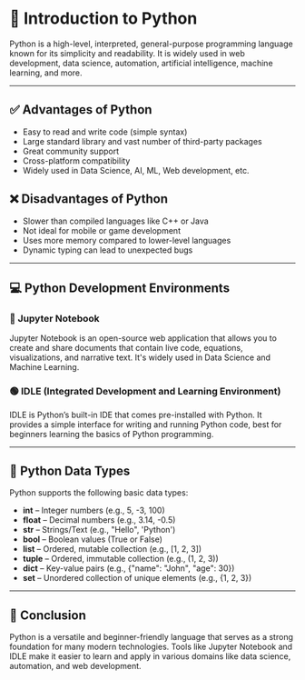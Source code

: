 <!DOCTYPE html>
<html lang="en">
<head>
  <meta charset="UTF-8">
  <title>Python Overview</title>
</head>
<body>

  <h1>🐍 Introduction to Python</h1>

  <p>
    Python is a high-level, interpreted, general-purpose programming language known for its simplicity and readability. It is widely used in web development, data science, automation, artificial intelligence, machine learning, and more.
  </p>

  <hr>

  <h2>✅ Advantages of Python</h2>
  <ul>
    <li>Easy to read and write code (simple syntax)</li>
    <li>Large standard library and vast number of third-party packages</li>
    <li>Great community support</li>
    <li>Cross-platform compatibility</li>
    <li>Widely used in Data Science, AI, ML, Web development, etc.</li>
  </ul>

  <h2>❌ Disadvantages of Python</h2>
  <ul>
    <li>Slower than compiled languages like C++ or Java</li>
    <li>Not ideal for mobile or game development</li>
    <li>Uses more memory compared to lower-level languages</li>
    <li>Dynamic typing can lead to unexpected bugs</li>
  </ul>

  <hr>

  <h2>💻 Python Development Environments</h2>

  <h3>📘 Jupyter Notebook</h3>
  <p>
    Jupyter Notebook is an open-source web application that allows you to create and share documents that contain live code, equations, visualizations, and narrative text. It's widely used in Data Science and Machine Learning.
  </p>

  <h3>🟢 IDLE (Integrated Development and Learning Environment)</h3>
  <p>
    IDLE is Python’s built-in IDE that comes pre-installed with Python. It provides a simple interface for writing and running Python code, best for beginners learning the basics of Python programming.
  </p>

  <hr>

  <h2>🧠 Python Data Types</h2>
  <p>Python supports the following basic data types:</p>

  <ul>
    <li><strong>int</strong> – Integer numbers (e.g., 5, -3, 100)</li>
    <li><strong>float</strong> – Decimal numbers (e.g., 3.14, -0.5)</li>
    <li><strong>str</strong> – Strings/Text (e.g., "Hello", 'Python')</li>
    <li><strong>bool</strong> – Boolean values (True or False)</li>
    <li><strong>list</strong> – Ordered, mutable collection (e.g., [1, 2, 3])</li>
    <li><strong>tuple</strong> – Ordered, immutable collection (e.g., (1, 2, 3))</li>
    <li><strong>dict</strong> – Key-value pairs (e.g., {"name": "John", "age": 30})</li>
    <li><strong>set</strong> – Unordered collection of unique elements (e.g., {1, 2, 3})</li>
  </ul>

  <hr>

  <h2>📌 Conclusion</h2>
  <p>
    Python is a versatile and beginner-friendly language that serves as a strong foundation for many modern technologies. Tools like Jupyter Notebook and IDLE make it easier to learn and apply in various domains like data science, automation, and web development.
  </p>

</body>
</html>

